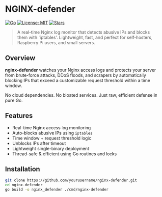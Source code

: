 # NGINX-defender

[![Go](https://img.shields.io/badge/Go-1.21+-00ADD8?logo=go&logoColor=white)](https://golang.org/)  [![License: MIT](https://img.shields.io/badge/License-MIT-green.svg)](LICENSE)  [![Stars](https://img.shields.io/github/stars/anipaleja/nginx-defender?style=social)](https://github.com/anipaleja/nginx-defender/stargazers)

> A real-time Nginx log monitor that detects abusive IPs and blocks them with 'iptables'. Lightweight, fast, and perfect for self-hosters, Raspberry Pi users, and small servers.

## Overview

**nginx-defender** watches your Nginx access logs and protects your server from brute-force attacks, DDoS floods, and scrapers by automatically blocking IPs that exceed a customizable request threshold within a time window.

No cloud dependencies. No bloated services. Just raw, efficient defense in pure Go.


## Features

- Real-time Nginx access log monitoring  
- Auto-blocks abusive IPs using `iptables`  
- Time window + request threshold logic  
- Unblocks IPs after timeout  
- Lightweight single-binary deployment  
- Thread-safe & efficient using Go routines and locks


## Installation

```bash
git clone https://github.com/yourusername/nginx-defender.git
cd nginx-defender
go build -o nginx_defender ./cmd/nginx-defender
```
